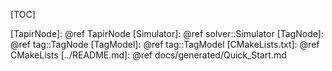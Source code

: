 [TOC]


[TapirNode]: @ref TapirNode
[Simulator]: @ref solver::Simulator
[TagNode]: @ref tag::TagNode
[TagModel]: @ref tag::TagModel
[CMakeLists.txt]: @ref CMakeLists
[../README.md]: @ref docs/generated/Quick_Start.md
